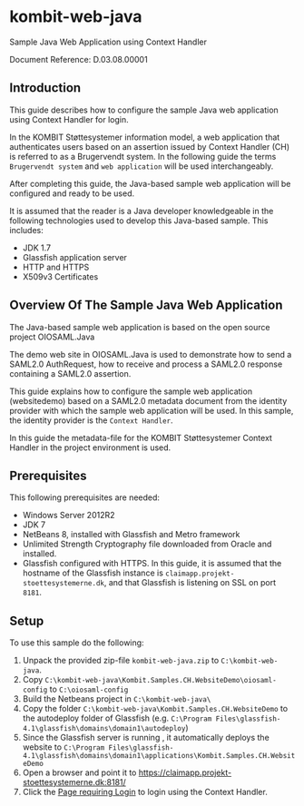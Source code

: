 # kombit-web-java
Sample Java Web Application using Context Handler

Document Reference: D.03.08.00001

## <a name=“introduction”></a>Introduction

This guide describes how to configure the sample Java web application using Context Handler for login.

In the KOMBIT Støttesystemer information model, a web application that authenticates users based on an assertion issued by Context Handler (CH) is referred to as a Brugervendt system. In the following guide the terms `Brugervendt system` and `web application` will be used interchangeably.

After completing this guide, the Java-based sample web application will be configured and ready to be used.

It is assumed that the reader is a Java developer knowledgeable in the following technologies used to develop this Java-based sample. This includes:

* JDK 1.7
* Glassfish application server
* HTTP and HTTPS
* X509v3 Certificates

## Overview Of The Sample Java Web Application
The Java-based sample web application is based on the open source project OIOSAML.Java

The demo web site in OIOSAML.Java is used to demonstrate how to send a SAML2.0 AuthRequest, how to receive and process a SAML2.0 response containing a SAML2.0 assertion. 

This guide explains how to configure the sample web application (websitedemo) based on a SAML2.0 metadata document from the identity provider with which the sample web application will be used. In this sample, the identity provider is the `Context Handler`.

In this guide the metadata-file for the KOMBIT Støttesystemer Context Handler in the project environment is used.

## <a name=“prerequisites”></a>Prerequisites
This following prerequisites are needed:

* Windows Server 2012R2
* JDK 7 
* NetBeans 8, installed with Glassfish and Metro framework
* Unlimited Strength Cryptography file downloaded from Oracle and installed.
* Glassfish configured with HTTPS. In this guide, it is assumed that the hostname of the Glassfish instance is `claimapp.projekt-stoettesystemerne.dk`, and that Glassfish is listening on SSL on port `8181`.

## <a name=“setup”></a>Setup
To use this sample do the following:

1. Unpack the provided zip-file `kombit-web-java.zip` to `C:\kombit-web-java`.
2. Copy `C:\kombit-web-java\Kombit.Samples.CH.WebsiteDemo\oiosaml-config` to `C:\oiosaml-config`
3. Build the Netbeans project in `C:\kombit-web-java\`
4. Copy the folder `C:\kombit-web-java\Kombit.Samples.CH.WebsiteDemo` to the autodeploy folder of Glassfish (e.g. `C:\Program Files\glassfish-4.1\glassfish\domains\domain1\autodeploy`)
5. Since the Glassfish server is running , it automatically deploys the website to `C:\Program Files\glassfish-4.1\glassfish\domains\domain1\applications\Kombit.Samples.CH.WebsiteDemo`
6. Open a browser and point it to <https://claimapp.projekt-stoettesystemerne.dk:8181/>
7. Click the [Page requiring Login](https://claimapp.projekt-stoettesystemerne.dk:8181/priv1.jsp) to login using the Context Handler. 
